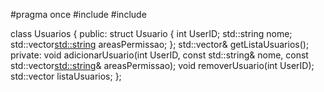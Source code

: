#pragma once
#include <string>
#include <vector>

class Usuarios {
public:
    struct Usuario {
        int UserID;
        std::string nome;
        std::vector<std::string> areasPermissao;
    };
    std::vector<Usuario>& getListaUsuarios();
private:
    void adicionarUsuario(int UserID, const std::string& nome, const std::vector<std::string>& areasPermissao);
    void removerUsuario(int UserID);
    std::vector<Usuario> listaUsuarios;
};
